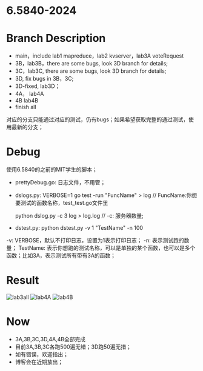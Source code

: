 # 6.5840-2024

# Branch Description
- main，include lab1 mapreduce，lab2 kvserver，lab3A voteRequest
- 3B，lab3B，there are some bugs, look 3D branch for details;
- 3C，lab3C, there are some bugs, look 3D branch for details;
- 3D, fix bugs in 3B，3C;
- 3D-fixed, lab3D；
- 4A， lab4A
- 4B   lab4B
- finish all


对应的分支只能通过对应的测试，仍有bugs；如果希望获取完整的通过测试，使用最新的分支；


# Debug
使用6.5840的之前的MIT学生的脚本；


- prettyDebug.go: 日志文件，不用管；
- dslogs.py: 
   VERBOSE=1 go test -run "FuncName" > log      // FuncName:你想要测试的函数名称，test_test.go文件里


   python dslog.py -c 3 log > log.log           // -c: 服务器数量;

- dstest.py:
  python dstest.py -v 1 "TestName" -n 100


 -v: VERBOSE，默认不打印日志，设置为1表示打印日志； -n: 表示测试跑的数量； TestName: 表示你想跑的测试名称，可以是单独的某个函数，也可以是多个函数；比如3A，表示测试所有带有3A的函数；

# Result
![lab3all](https://github.com/user-attachments/assets/9a9311b1-a192-4e0d-a617-0ead47b05089)
![lab4A](https://github.com/user-attachments/assets/3ec083fb-5b81-4bfa-a2e7-fc16b301174a)
![lab4B](https://github.com/user-attachments/assets/4ad6b225-d2bb-4054-a94d-ceb6aa73c082)

# Now
- 3A,3B,3C,3D,4A,4B全部完成
- 目前3A,3B,3C各跑500遍无错；3D跑50遍无措；
- 如有错误，欢迎指出；
- 博客会在近期放出；
